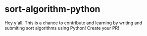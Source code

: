 # sort-algorithm-python
Hey y'all. This is a chance to contribute and learning by writing and submiting sort algorithms using Python! Create your PR!
